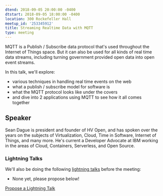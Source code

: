 ```yaml
---
dtend: 2018-09-05 20:00:00 -0400
dtstart: 2018-09-05 18:00:00 -0400
location: 300 Rockefeller Hall
meetup_id: '253345912'
title: Streaming Realtime Data with MQTT
type: meeting
---
```


MQTT is a Publish / Subscribe data protocol that's used throughout the
Internet of Things space. But it can also be used for all kinds of
real time data streams, including turning government provided open
data into open event streams.

In this talk, we'll explore:

* various techniques in handling real time events on the web
* what a publish / subscribe model for software is
* what the MQTT protocol looks like under the covers
* and dive into 2 applications using MQTT to see how it all comes
  together

## Speaker ##

Sean Dague is president and founder of HV Open, and has spoken over
the years on the subjects of Virtualization, Cloud, Time in Software,
Internet of Things, and many more. He's current a Developer Advocate
at IBM working in the areas of Cloud, Containers, Serverless, and Open
Source.

### Lightning Talks ###

We'll also be doing the
following [lightning talks](/lightning-talks.html) before the meeting:

* None yet, please propose below!

<a class="btn btn-default btn-hvopen"
  href="https://goo.gl/forms/MhJegBO3Tir7SlHf1" role="button">Propose
  a Lightning Talk</a>
